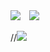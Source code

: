 <img src="https://capsule-render.vercel.app/api?type=waving&color=auto&height=200&section=header&text=eunkyo3&fontSize=90" />
<a href="https://instagram.com/kyo_0209_">
    <img 
        src="http://img.shields.io/badge/-Instagram-black?style=flat&logo=Instagram&link=https://instagram.com/kyo_0209_/"
        style="height : auto; margin-left : 10px; margin-right : 10px;"/>
</a>

//<img src="https://img.shields.io/badge/아이콘내용-바탕색?style=flat&logo=로고이름&logoColor=white"/>
